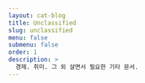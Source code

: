 ```yaml
---
layout: cat-blog
title: Unclassified
slug: unclassified
menu: false
submenu: false
order: 1
description: >
  경제. 취미. 그 외 살면서 필요한 기타 문서.
---
```

